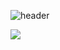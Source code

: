 ![header](https://capsule-render.vercel.app/api?type=Waving&color=timeAuto&height=300&section=header&text=Nickelback53's%20Github&fontSize=130theme=vue)


<img src="https://github-readme-stats.vercel.app/api/top-langs/?username=Nickelback53&layout=compact&theme=vue"/>



